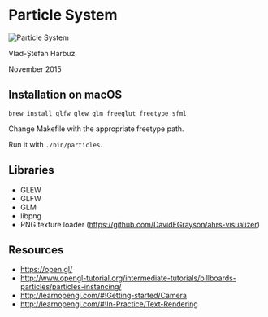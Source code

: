 # Particle System

![Particle System](https://vladh.net/static/attractors.png)

Vlad-Ștefan Harbuz

November 2015

## Installation on macOS

```
brew install glfw glew glm freeglut freetype sfml
```

Change Makefile with the appropriate freetype path.

Run it with `./bin/particles`.

## Libraries

* GLEW
* GLFW
* GLM
* libpng
* PNG texture loader (https://github.com/DavidEGrayson/ahrs-visualizer)

## Resources

* https://open.gl/
* http://www.opengl-tutorial.org/intermediate-tutorials/billboards-particles/particles-instancing/
* http://learnopengl.com/#!Getting-started/Camera
* http://learnopengl.com/#!In-Practice/Text-Rendering
